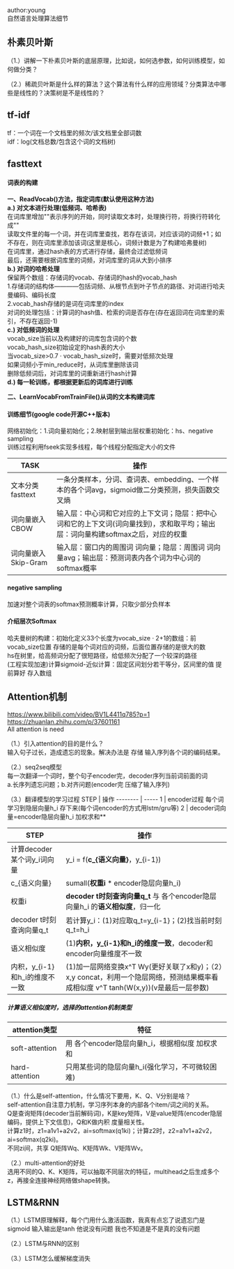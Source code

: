 
author:young<br>
自然语言处理算法细节<br>

## 朴素贝叶斯
（1.）讲解一下朴素贝叶斯的底层原理，比如说，如何选参数，如何训练模型，如何做分类？<br>

（2.）稀疏贝叶斯是什么样的算法？这个算法有什么样的应用领域？分类算法中哪些是线性的？决策树是不是线性的？<br>


## tf-idf  
tf：一个词在一个文档里的频次/该文档里全部词数<br>
idf：log(文档总数/包含这个词的文档树)<br>


## fasttext
#### 词表的构建
**一、ReadVocab()方法，指定词库(默认使用这种方法)**<br>
**a.) 对文本进行处理(低频词、哈希表)**<br>
在词库里增加"</s>"表示序列的开始，同时读取文本时，处理换行符，将换行符转化成"</s>"<br>
读取文件里的每一个词，并在词库里查找，若存在该词，对应该词的词频+1；如不存在，则在词库里添加该词(这里是核心，词频计数是为了构建哈弗曼树)<br>
在词库里，通过hash表的方式进行存储，最终会过滤低频词<br>
最后，还需要根据词库里的词频，对词库里的词从大到小排序<br>
**b.) 对词的哈希处理**<br>
保留两个数组：存储词的vocab、存储词的hash的vocab_hash<br>
1.存储词的结构体————包括词频、从根节点到叶子节点的路径、对词进行哈夫曼编码、编码长度<br>
2.vocab_hash存储的是词在词库里的index<br>
对词的处理包括：计算词的hash值、检索的词是否存在(存在返回词在词库里的索引，不存在返回-1)<br>
**c.) 对低频词的处理**<br>
vocab_size当前以及构建好的词库包含词的个数<br>
vocab_hash_size初始设定的hash表的大小<br>
当vocab_size>0.7 · vocab_hash_size时，需要对低频次处理<br>
如果词频小于min_reduce时，从词库里删除该词<br>
删除低频词后，对词库里的词重新进行hash计算<br>
**d.) 每一轮训练，都根据更新后的词库进行训练**<br>

**二、LearnVocabFromTrainFile()从词的文本构建词库**<br>

#### 训练细节(google code开源C++版本)
网络初始化：1.词向量初始化；2.映射层到输出层权重初始化：hs、negative sampling<br>
训练过程利用fseek实现多线程，每个线程分配指定大小的文件<br>

TASK     | 操作
-------- | -----
文本分类fasttext  | 一条分类样本，分词、查词表、embedding、一个样本的各个词avg，sigmoid做二分类预测，损失函数交叉熵
词向量嵌入CBOW  | 输入层：中心词和它对应的上下文词；隐层：把中心词和它的上下文词(词向量找到)，求和取平均；输出层：词向量构建softmax之后，对应的权重
词向量嵌入Skip-Gram  | 输入层：窗口内的周围词 词向量；隐层：周围词 词向量avg；输出层：预测词表内各个词为中心词的softmax概率

#### negative sampling
加速对整个词表的softmax预测概率计算，只取少部分负样本<br>

#### 介绍层次Softmax
哈夫曼树的构建：初始化定义33个长度为vocab_size · 2+1的数组：前vocab_size位置 存储的是每个词对应的词频，后面位置存储的是很大的数<br>
hs在树里，给高频词分配了很短路径，给低频次分配了一个较深的路径<br>
(工程实现加速)计算sigmoid-近似计算：固定区间划分若干等分，区间里的值 提前算好 存入数组<br>







## Attention机制
https://www.bilibili.com/video/BV1L4411q785?p=1<br>
https://zhuanlan.zhihu.com/p/37601161<br>
All attention is need<br>

（1.）引入attention的目的是什么？<br>
输入句子过长，造成遗忘的现象。解决办法是 存储 输入序列各个词的编码结果。<br>

（2.）seq2seq模型<br>
每一次翻译一个词时，整个句子encoder完，decoder序列当前词前面的词<br>
a.长序列遗忘问题；b.对齐问题(encoder完 压缩了输入序列)<br>

（3.）翻译模型的学习过程
STEP     | 操作
-------- | -----
1  | encoder过程 每个词学习到隐层向量h_i 存下来(每个词encoder的方式用lstm/gru等)
2  | decoder词向量=encoder隐层向量h_i 加权求和**

STEP     | 操作
-------- | -----
计算decoder某个词y_i词向量  | y_i = f(**c_{语义向量}**，y_{i-1})
c_{语义向量}  | sumall(**权重i** * encoder隐层向量h_i)
权重i  | **decoder t时刻查询向量q_t** 与 各个encoder隐层向量h_i 的**语义相似度**，归一化
decoder t时刻查询向量q_t  | 若计算y_i：(1)对应取q_t=y_{i-1}；(2)找当前时刻q_t=h_i
语义相似度  | (1)**内积，y_{i-1}和h_i的维度一致**，decoder和encoder向量维度不一致
内积，y_{i-1}和h_i的维度不一致  | (1)加一层网络变换x^T Wy(更好关联了x和y)；（2）x,y concat，利用一个隐层网络，预测结果概率看成相似度 v^T tanh(W(x,y))(v是最后一层参数)



##### 计算语义相似度时，选择的attention机制类型
attention类型     | 特征
-------- | -----
soft-attention  | 用 各个encoder隐层向量h_i，根据相似度 加权求和
hard-attention  | 只用某些词的隐层向量h_i(强化学习，不可微较困难)

（1.）什么是self-attention，什么情况下要用，K、Q、V分别是啥？<br>
self-attention自注意力机制，学习序列本身的内部各个item/词之间的关系。<br>
Q是查询矩阵(decoder当前解码词)，K是key矩阵，V是value矩阵(encoder隐层编码，提供上下文信息)，Q和K做内积 度量相关性。<br>
计算z1时，z1=a1v1+a2v2，ai=softmax(q1ki)；计算z2时，z2=a1v1+a2v2，ai=softmax(q2ki)。<br>
不同zi间，共享 Q矩阵Wq、K矩阵Wk、V矩阵Wv。<br>

（2.）multi-attention的好处<br>
选用不同的Q、K、K矩阵，可以抽取不同层次的特征，multihead之后生成多个z，再接全连接神经网络做shape转换。



## LSTM&RNN
（1.）LSTM原理解释，每个门用什么激活函数，我真有点忘了说遗忘门是sigmoid 输入输出是tanh 他说没有问题 我也不知道是不是真的没有问题<br>


（2.）LSTM与RNN的区别<br>


（3.）LSTM怎么缓解梯度消失<br>


























